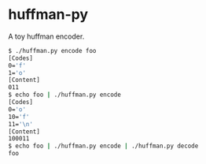 # huffman-py

A toy huffman encoder.

```bash
$ ./huffman.py encode foo
[Codes]
0='f'
1='o'
[Content]
011
$ echo foo | ./huffman.py encode
[Codes]
0='o'
10='f'
11='\n'
[Content]
100011
$ echo foo | ./huffman.py encode | ./huffman.py decode
foo
```
